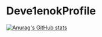 # Deve1enokProfile
[![Anurag's GitHub stats](https://github-readme-stats.vercel.app/api?username=Deve1enok)](https://github.com/anuraghazra/github-readme-stats)

